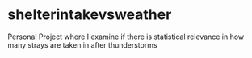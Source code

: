 # shelterintakevsweather
Personal Project where I examine if there is statistical relevance in how many strays are taken in after thunderstorms
